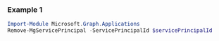 ### Example 1
``` powershell
Import-Module Microsoft.Graph.Applications
Remove-MgServicePrincipal -ServicePrincipalId $servicePrincipalId
```
